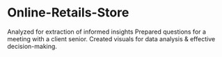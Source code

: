 # Online-Retails-Store
Analyzed for extraction of informed insights Prepared questions for a meeting with a client senior.  Created visuals for data analysis &amp; effective decision-making.
